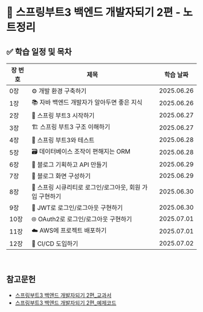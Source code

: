 # 📘 스프링부트3 백엔드 개발자되기 2편 - 노트정리

## ✅ 학습 일정 및 목차

| 장 번호 | 제목                                                              | 학습 날짜       |
|--------|------------------------------------------------------------------|----------------|
| 0장     | ⚙️ 개발 환경 구축하기                                               | 2025.06.26     |
| 1장     | 📚 자바 백엔드 개발자가 알아두면 좋은 지식                           | 2025.06.26     |
| 2장     | 🚀 스프링 부트3 시작하기                                            | 2025.06.27     |
| 3장     | 🏗️ 스프링 부트3 구조 이해하기                                        | 2025.06.27     |
| 4장     | 🧪 스프링 부트3와 테스트                                            | 2025.06.28     |
| 5장     | 🗃️ 데이터베이스 조작이 편해지는 ORM                                    | 2025.06.28     |
| 6장     | 📝 블로그 기획하고 API 만들기                                       | 2025.06.29     |
| 7장     | 🎨 블로그 화면 구성하기                                            | 2025.06.29     |
| 8장     | 🔐 스프링 시큐리티로 로그인/로그아웃, 회원 가입 구현하기              | 2025.06.30     |
| 9장     | 🔑 JWT로 로그인/로그아웃 구현하기                                   | 2025.06.30     |
| 10장    | 🌐 OAuth2로 로그인/로그아웃 구현하기                                | 2025.07.01     |
| 11장    | ☁️ AWS에 프로젝트 배포하기                                          | 2025.07.01     |
| 12장    | 🔁 CI/CD 도입하기                                                  | 2025.07.02     |

</br>

## 참고문헌
- [스프링부트3 백앤드 개발자되기 2편_교과서](https://www.yes24.com/Product/Goods/125668284)
- [스프링부트3 백앤드 개발자되기 2편_예제코드](https://github.com/shinsunyoung/springboot-developer-2rd)



